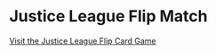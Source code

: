 # Justice League Flip Match

[Visit the Justice League Flip Card Game](https://justiceleagueflipcardgame.netlify.app/)